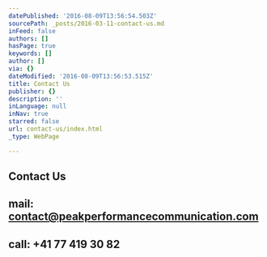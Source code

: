 ```yaml
---
datePublished: '2016-08-09T13:56:54.503Z'
sourcePath: _posts/2016-03-11-contact-us.md
inFeed: false
authors: []
hasPage: true
keywords: []
author: []
via: {}
dateModified: '2016-08-09T13:56:53.515Z'
title: Contact Us
publisher: {}
description: ''
inLanguage: null
inNav: true
starred: false
url: contact-us/index.html
_type: WebPage

---
```

## Contact Us

## mail: contact@peakperformancecommunication.com

## call: +41 77 419 30 82